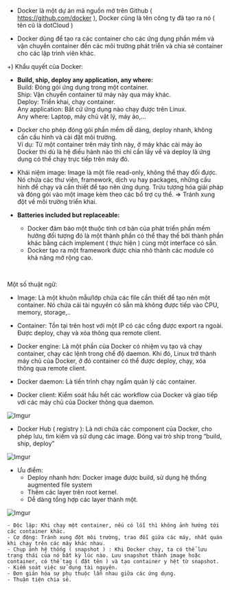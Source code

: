 - Docker là một dự án mã nguồn mở trên Github ( https://github.com/docker ), Docker cũng là tên công ty đã tạo ra nó ( tên cũ là dotCloud ) 

- Docker dùng để tạo ra các container cho các ứng dụng phần mềm và vận chuyển container đến các môi trường phát triển và chia sẻ container cho các lập trình viên khác. 

+) Khẩu quyết của Docker: 
- **Build, ship, deploy any application, any where:**  <br/>
	Build: Đóng gói ứng dụng trong một container. <br/>
	Ship: Vận chuyển container từ máy này qua máy khác. <br/>
	Deploy: Triển khai, chạy container. <br/>
	Any application: Bất cứ ứng dụng nào chạy được trên Linux. <br/>
	Any where: Laptop, máy chủ vật lý, máy ảo,... <br/>

- Docker cho phép đóng gói phần mềm dễ dàng, deploy nhanh, không cần cấu hình và cài đặt môi trường.  <br/>
	Ví dụ: Từ một container trên máy tính này, ở máy khác cài máy ảo Docker thì dù là hệ điều hành nào thì chỉ cần lấy về và deploy là ứng dụng có thể chạy trực tiếp trên máy đó. 

- Khái niệm image: Image là một file read-only, không thể thay đổi được. Nó chứa các thư viện, framework, dịch vụ hay packages, những cấu hình để chạy và cần thiết để tạo nên ứng dụng. Trừu tượng hóa giải pháp và đóng gói vào một image kèm theo các bổ trợ cụ thể.   => Tránh xung đột về môi trường triển khai. 

- **Batteries included but replaceable:**
	+ Docker đảm bảo một thuộc tính cơ bản của phát triển phần mềm hướng đối tượng đó là một thành phần có thể thay thế bởi thành phần khác bằng cách implement ( thực hiện ) cùng một interface có sẵn.
	+ Docker tạo ra một framework được chia nhỏ thành các module có khả năng mở rộng cao.

<br/>

Một số thuật ngữ: <br/>
- Image: Là một khuôn mẫu/lớp chứa các file cần thiết để tạo nên một container. Nó chứa cái tài nguyên có sẵn mà không được tiếp vào CPU, memory, storage,..

- Container: Tồn tại trên host với một IP có các cổng được export ra ngoài. Được deploy, chạy và xóa thông qua remote client.

- Docker engine: Là một phần của Docker có nhiệm vụ tạo và chạy container, chạy các lệnh trong chế độ daemon. Khi đó, Linux trở thành máy chủ của Docker, ở đó container có thể được deploy, chạy, xóa thông qua remote client.

- Docker daemon: Là tiến trình chạy ngầm quản lý các container.   
- Docker client: Kiểm soát hầu hết các workflow của Docker và giao tiếp với các máy chủ của Docker thông qua daemon.

![Imgur](https://i.imgur.com/ETQ5who.png)

- Docker Hub ( registry ): Là nơi chứa các component của Docker, cho phép lưu, tìm kiếm và sử dụng các image. Đóng vai trò ship trong “build, ship, deploy”

![Imgur](https://i.imgur.com/mHsYYqE.png)

+ Ưu điểm: 
	- Deploy nhanh hơn: Docker image được build, sử dụng hệ thống augmented file system
	- Thêm các layer trên root kernel.
	- Dễ dàng tổng hợp các layer thành một.

![Imgur](https://i.imgur.com/AGOLnCv.png)

	- Độc lập: Khi chạy một container, nếu có lỗi thì không ảnh hướng tới các container khác.
	- Cơ động: Tránh xung đột môi trường, trao đỗi giữa các máy, nhất quán khi chạy trên các máy khác nhau. 
	- Chụp ảnh hệ thống ( snapshot ) : Khi Docker chạy, ta có thể lưu trạng thái của nó bất kỳ lúc nào. Lưu snapshot thành image hoặc container, có thể tag ( đặt tên ) và tạo container y hệt từ snapshot. 
	- Kiểm soát việc sử dụng tài nguyên.
	- Đơn giản hóa sự phụ thuộc lẫn nhau giữa các ứng dụng. 
	- Thuận tiện chia sẻ. 
